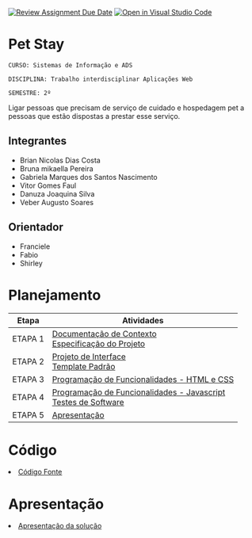 [![Review Assignment Due Date](https://classroom.github.com/assets/deadline-readme-button-24ddc0f5d75046c5622901739e7c5dd533143b0c8e959d652212380cedb1ea36.svg)](https://classroom.github.com/a/c1_paze5)
[![Open in Visual Studio Code](https://classroom.github.com/assets/open-in-vscode-718a45dd9cf7e7f842a935f5ebbe5719a5e09af4491e668f4dbf3b35d5cca122.svg)](https://classroom.github.com/online_ide?assignment_repo_id=11592179&assignment_repo_type=AssignmentRepo)
# Pet Stay

`CURSO: Sistemas de Informação e ADS`

`DISCIPLINA: Trabalho interdisciplinar Aplicações Web`

`SEMESTRE: 2º`

Ligar pessoas que precisam de serviço de cuidado e hospedagem pet a pessoas que estão dispostas a prestar esse serviço.

## Integrantes

* Brian Nicolas Dias Costa 
* Bruna mikaella Pereira 
* Gabriela Marques dos Santos Nascimento
* Vitor Gomes Faul
* Danuza Joaquina Silva
* Veber Augusto Soares 

## Orientador

* Franciele
* Fabio
* Shirley

# Planejamento

| Etapa         | Atividades |
|  :----:   | ----------- |
| ETAPA 1         |[Documentação de Contexto](docs/context.md) <br> [Especificação do Projeto](docs/especification.md) |
| ETAPA 2         |[Projeto de Interface](docs/interface.md) <br> [Template Padrão](docs/template.md) |
| ETAPA 3         |[Programação de Funcionalidades - HTML e CSS](docs/development.md) |
| ETAPA 4        |[Programação de Funcionalidades - Javascript](docs/development.md) <br> [Testes de Software ](docs/tests.md) |
| ETAPA 5         | [Apresentação](presentation/README.md) |

# Código

<li><a href="src/README.md"> Código Fonte</a></li>

# Apresentação

<li><a href="presentation/README.md"> Apresentação da solução</a></li>
